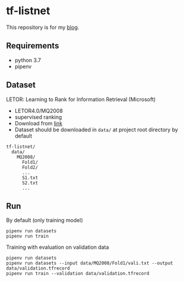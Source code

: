 # tf-listnet

This repository is for my [blog](https://medium.com/@kazk1018/tf-train-sequenceexample%E3%82%92%E4%BD%BF%E3%81%A3%E3%81%A6listwise-learning-to-rank%E3%82%92%E3%82%84%E3%81%A3%E3%81%A6%E3%81%BF%E3%81%9F-fc5e3c9ec412).

## Requirements

  * python 3.7
  * pipenv

## Dataset

LETOR: Learning to Rank for Information Retrieval (Microsoft)

  * LETOR4.0/MQ2008
  * supervised ranking
  * Download from [link](https://www.microsoft.com/en-us/research/project/letor-learning-rank-information-retrieval/)
  * Dataset should be downloaded in `data/` at project root directory by default

  ```
  tf-listnet/
    data/
      MQ2008/
        Fold1/
        Fold2/
        ...
        S1.txt
        S2.txt
        ...
  ```

## Run

By default (only training model)

```
pipenv run datasets
pipenv run train
```

Training with evaluation on validation data

```
pipenv run datasets
pipenv run datasets --input data/MQ2008/Fold1/vali.txt --output data/validation.tfrecord
pipenv run train --validation data/validation.tfrecord
```
